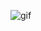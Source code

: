 ![gif](https://media.discordapp.net/attachments/860227313701486675/1322380736535461898/makesweet-ih7j0s-ezgif.com-speed.gif?ex=677d30c8&is=677bdf48&hm=53055020b938de818ba13521756ae7398a92a937490ab36d314fa546b271a7c4&=)
